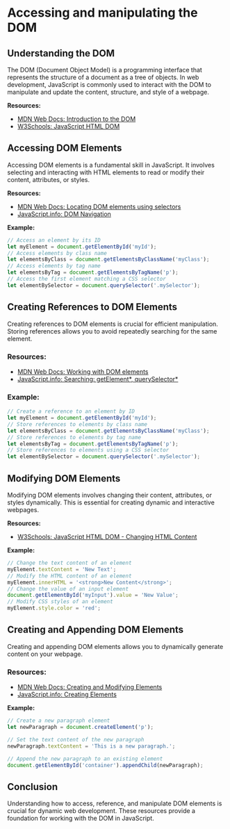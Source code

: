 # Accessing and manipulating the DOM

## Understanding the DOM

The DOM (Document Object Model) is a programming interface that represents the structure of a document as a tree of objects. In web development, JavaScript is commonly used to interact with the DOM to manipulate and update the content, structure, and style of a webpage.

**Resources:**
- [MDN Web Docs: Introduction to the DOM](https://developer.mozilla.org/en-US/docs/Web/API/Document_Object_Model/Introduction)
- [W3Schools: JavaScript HTML DOM](https://www.w3schools.com/js/js_htmldom.asp)

## Accessing DOM Elements
Accessing DOM elements is a fundamental skill in JavaScript. It involves selecting and interacting with HTML elements to read or modify their content, attributes, or styles.

**Resources:**
- [MDN Web Docs: Locating DOM elements using selectors](https://developer.mozilla.org/en-US/docs/Web/API/Document_Object_Model/Locating_DOM_elements_using_selectors)
- [JavaScript.info: DOM Navigation](https://javascript.info/dom-navigation)

**Example:**
```javascript
// Access an element by its ID
let myElement = document.getElementById('myId');
// Access elements by class name
let elementsByClass = document.getElementsByClassName('myClass');
// Access elements by tag name
let elementsByTag = document.getElementsByTagName('p');
// Access the first element matching a CSS selector
let elementBySelector = document.querySelector('.mySelector');
```
## Creating References to DOM Elements
Creating references to DOM elements is crucial for efficient manipulation. Storing references allows you to avoid repeatedly searching for the same element.

### Resources:
- [MDN Web Docs: Working with DOM elements](https://developer.mozilla.org/en-US/docs/Web/API/Document_Object_Model/Locating_DOM_elements_using_selectors)
- [JavaScript.info: Searching: getElement*, querySelector*](https://javascript.info/searching-elements)

### Example:
```javascript
// Create a reference to an element by ID
let myElement = document.getElementById('myId');
// Store references to elements by class name
let elementsByClass = document.getElementsByClassName('myClass');
// Store references to elements by tag name
let elementsByTag = document.getElementsByTagName('p');
// Store references to elements using a CSS selector
let elementBySelector = document.querySelector('.mySelector');
```
## Modifying DOM Elements
Modifying DOM elements involves changing their content, attributes, or styles dynamically. This is essential for creating dynamic and interactive webpages.

**Resources:**
- [W3Schools: JavaScript HTML DOM - Changing HTML Content](https://www.w3schools.com/js/js_htmldom_html.asp)

**Example:**
```javascript
// Change the text content of an element
myElement.textContent = 'New Text';
// Modify the HTML content of an element
myElement.innerHTML = '<strong>New Content</strong>';
// Change the value of an input element
document.getElementById('myInput').value = 'New Value';
// Modify CSS styles of an element
myElement.style.color = 'red';
```
## Creating and Appending DOM Elements
Creating and appending DOM elements allows you to dynamically generate content on your webpage.

### Resources:
- [MDN Web Docs: Creating and Modifying Elements](https://developer.mozilla.org/en-US/docs/Web/API/Document_Object_Model/Introduction#Creating_and_modifying_elements)
- [JavaScript.info: Creating Elements](https://javascript.info/modifying-document#createelement)

**Example:**
```javascript
// Create a new paragraph element
let newParagraph = document.createElement('p');

// Set the text content of the new paragraph
newParagraph.textContent = 'This is a new paragraph.';

// Append the new paragraph to an existing element
document.getElementById('container').appendChild(newParagraph);
```

## Conclusion
Understanding how to access, reference, and manipulate DOM elements is crucial for dynamic web development. These resources provide a foundation for working with the DOM in JavaScript.
